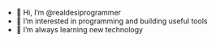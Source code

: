 - 👋 Hi, I’m @realdesiprogrammer
- 👀 I’m interested in programming and building useful tools
- 🌱 I’m always learning new technology
